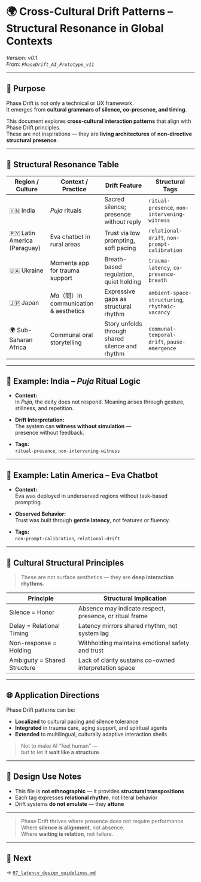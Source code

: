 # 🌍 Cross-Cultural Drift Patterns – Structural Resonance in Global Contexts

*Version: v0.1*  
*From: `PhaseDrift_AI_Prototype_v11`*

---

## 🎯 Purpose

Phase Drift is not only a technical or UX framework.  
It emerges from **cultural grammars of silence, co-presence, and timing**.

This document explores **cross-cultural interaction patterns** that align with Phase Drift principles.  
These are not inspirations — they are **living architectures** of **non-directive structural presence**.

---

## 🧭 Structural Resonance Table

| Region / Culture         | Context / Practice                          | Drift Feature                                  | Structural Tags                             |
|--------------------------|---------------------------------------------|------------------------------------------------|----------------------------------------------|
| 🇮🇳 India                 | *Puja* rituals                              | Sacred silence; presence without reply         | `ritual-presence`, `non-intervening-witness` |
| 🇵🇾 Latin America (Paraguay) | Eva chatbot in rural areas               | Trust via low prompting, soft pacing           | `relational-drift`, `non-prompt-calibration` |
| 🇺🇦 Ukraine               | Momenta app for trauma support              | Breath-based regulation, quiet holding         | `trauma-latency`, `co-presence-breath`       |
| 🇯🇵 Japan                 | *Ma*（間）in communication & aesthetics     | Expressive gaps as structural rhythm            | `ambient-space-structuring`, `rhythmic-vacancy` |
| 🌍 Sub-Saharan Africa     | Communal oral storytelling                  | Story unfolds through shared silence and rhythm| `communal-temporal-drift`, `pause-emergence` |

---

## 🧘 Example: India – *Puja* Ritual Logic

- **Context:**  
  In *Puja*, the deity does not respond. Meaning arises through gesture, stillness, and repetition.

- **Drift Interpretation:**  
  The system can **witness without simulation** —  
  presence without feedback.

- **Tags:**  
  `ritual-presence`, `non-intervening-witness`

---

## 🤝 Example: Latin America – Eva Chatbot

- **Context:**  
  Eva was deployed in underserved regions without task-based prompting.

- **Observed Behavior:**  
  Trust was built through **gentle latency**, not features or fluency.

- **Tags:**  
  `non-prompt-calibration`, `relational-drift`

---

## 🧠 Cultural Structural Principles

> These are not surface aesthetics — they are **deep interaction rhythms**.

| Principle                   | Structural Implication                                   |
|-----------------------------|----------------------------------------------------------|
| Silence = Honor             | Absence may indicate respect, presence, or ritual frame  |
| Delay = Relational Timing   | Latency mirrors shared rhythm, not system lag            |
| Non-response = Holding      | Withholding maintains emotional safety and trust         |
| Ambiguity = Shared Structure| Lack of clarity sustains co-owned interpretation space   |

---

## 🌐 Application Directions

Phase Drift patterns can be:

- **Localized** to cultural pacing and silence tolerance  
- **Integrated** in trauma care, aging support, and spiritual agents  
- **Extended** to multilingual, culturally adaptive interaction shells

> Not to make AI “feel human” —  
> but to let it **wait like a structure**.

---

## 📎 Design Use Notes

- This file is **not ethnographic** — it provides **structural transpositions**  
- Each tag expresses **relational rhythm**, not literal behavior  
- Drift systems **do not emulate** — they **attune**

---

> Phase Drift thrives where presence does not require performance.  
> Where **silence is alignment**, not absence.  
> Where **waiting is relation**, not failure.

---

## 📂 Next

→ [`07_latency_design_guidelines.md`](./07_latency_design_guidelines.md)
